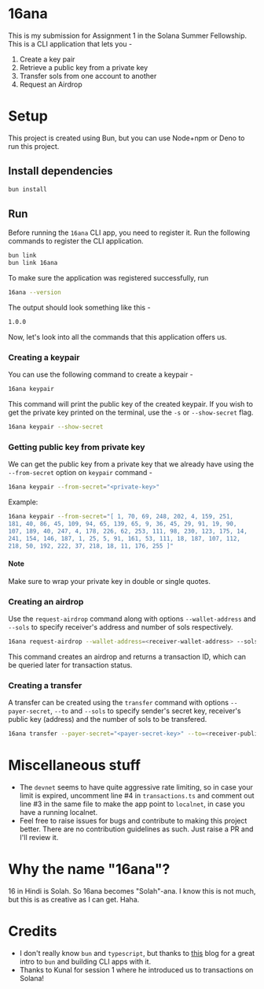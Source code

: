 # 16ana

This is my submission for Assignment 1 in the Solana Summer Fellowship. This is a CLI application that lets you -
1. Create a key pair
2. Retrieve a public key from a private key
3. Transfer sols from one account to another
4. Request an Airdrop

# Setup

This project is created using Bun, but you can use Node+npm or Deno to run this project.

## Install dependencies

```sh
bun install
```

## Run

Before running the `16ana` CLI app, you need to register it. Run the following commands to register the CLI application.
    
```sh
bun link
bun link 16ana
```

To make sure the application was registered successfully, run
    
```sh
16ana --version
```

The output should look something like this -
    
```sh
1.0.0
```

Now, let's look into all the commands that this application offers us.

### Creating a keypair

You can use the following command to create a keypair -
    
```sh
16ana keypair
```
This command will print the public key of the created keypair.
If you wish to get the private key printed on the terminal, use the `-s` or `--show-secret` flag.
    
```sh
16ana keypair --show-secret
```

### Getting public key from private key

We can get the public key from a private key that we already have using the `--from-secret` option on `keypair` command -
    
```sh
16ana keypair --from-secret="<private-key>"
```

Example:
    
```sh
16ana keypair --from-secret="[ 1, 70, 69, 248, 202, 4, 159, 251,
181, 40, 86, 45, 109, 94, 65, 139, 65, 9, 36, 45, 29, 91, 19, 90,
107, 189, 40, 247, 4, 178, 226, 62, 253, 111, 98, 230, 123, 175, 14,
241, 154, 146, 187, 1, 25, 5, 91, 161, 53, 111, 18, 187, 107, 112,
218, 50, 192, 222, 37, 218, 18, 11, 176, 255 ]"
```

#### Note

Make sure to wrap your private key in double or single quotes.

### Creating an airdrop

Use the `request-airdrop` command along with options `--wallet-address` and `--sols` to specify receiver's address and number of sols respectively.
    
```sh
16ana request-airdrop --wallet-address=<receiver-wallet-address> --sols=<number-of-sols>
```
This command creates an airdrop and returns a transaction ID, which can be queried later for transaction status.

### Creating a transfer

A transfer can be created using the `transfer` command with options `--payer-secret`, `--to` and `--sols` to specify sender's secret key, receiver's public key (address) and the number of sols to be transfered.
    
```sh
16ana transfer --payer-secret="<payer-secret-key>" --to=<receiver-public-key> --sols=<number-of-sols-to-be-transfered>
```

# Miscellaneous stuff
- The `devnet` seems to have quite aggressive rate limiting, so in case your limit is expired, uncomment line #4 in `transactions.ts` and comment out line #3 in the same file to make the app point to `localnet`, in case you have a running localnet.
- Feel free to raise issues for bugs and contribute to making this project better. There are no contribution guidelines as such. Just raise a PR and I'll review it.

# Why the name "16ana"?
16 in Hindi is Solah. So 16ana becomes "Solah"-ana. I know this is not much, but this is as creative as I can get. Haha.

# Credits
- I don't really know `bun` and `typescript`, but thanks to [this](https://balamurugan16.hashnode.dev/blazingly-fast-cli-with-bun) blog for a great intro to `bun` and building CLI apps with it.
- Thanks to Kunal for session 1 where he introduced us to transactions on Solana!